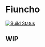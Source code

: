 # Fiuncho

[![Build Status](https://travis-ci.com/chponte/fiuncho.svg?token=Gxpcxy8NqxmoyEPxEuR5&branch=master)](https://travis-ci.com/chponte/fiuncho)

## WIP
